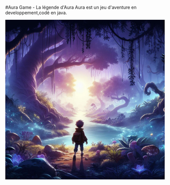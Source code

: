 #Aura Game - La légende d'Aura
Aura est un jeu d'aventure en developpement,codé en java.

![Cover](https://github.com/quentmad/Aura_Game/blob/main/cover.jpeg)
